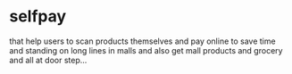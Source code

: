 # selfpay
that help users to scan products themselves and pay online to save time and standing on long lines in malls and also get mall products and grocery and all at door step...
